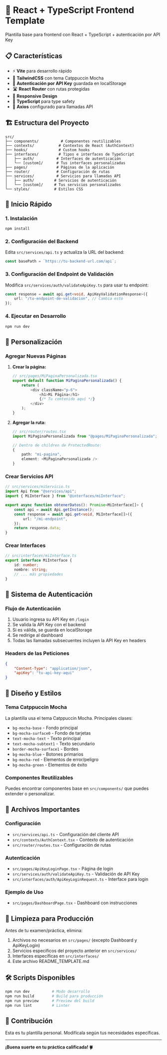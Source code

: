 # 🚀 React + TypeScript Frontend Template

Plantilla base para frontend con React + TypeScript + autenticación por API Key

## 📋 Características

- ⚡ **Vite** para desarrollo rápido
- 🎨 **TailwindCSS** con tema Catppuccin Mocha
- 🔐 **Autenticación por API Key** guardada en localStorage
- 🛣️ **React Router** con rutas protegidas
- 📱 **Responsive Design**
- 🎯 **TypeScript** para type safety
- 🔧 **Axios** configurado para llamadas API

## 🏗️ Estructura del Proyecto

```
src/
├── components/          # Componentes reutilizables
├── contexts/           # Contextos de React (AuthContext)
├── hooks/              # Custom hooks
├── interfaces/         # Tipos e interfaces de TypeScript
│   ├── auth/          # Interfaces de autenticación
│   └── [custom]/      # Tus interfaces personalizadas
├── pages/             # Páginas de la aplicación
├── router/            # Configuración de rutas
├── services/          # Servicios para llamadas API
│   ├── auth/         # Servicios de autenticación
│   └── [custom]/     # Tus servicios personalizados
└── styles/           # Estilos CSS
```

## 🚀 Inicio Rápido

### 1. Instalación

```bash
npm install
```

### 2. Configuración del Backend

Edita `src/services/api.ts` y actualiza la URL del backend:

```typescript
const basePath = `https://tu-backend-url.com/api`;
```

### 3. Configuración del Endpoint de Validación

Modifica `src/services/auth/validateApiKey.ts` para usar tu endpoint:

```typescript
const response = await api.get<void, ApiKeyValidationResponse>({
	url: "/tu-endpoint-de-validacion", // Cambia esto
});
```

### 4. Ejecutar en Desarrollo

```bash
npm run dev
```

## 🔧 Personalización

### Agregar Nuevas Páginas

1. **Crear la página:**

   ```typescript
   // src/pages/MiPaginaPersonalizada.tsx
   export default function MiPaginaPersonalizada() {
       return (
           <div className="p-6">
               <h1>Mi Página</h1>
               {/* Tu contenido aquí */}
           </div>
       );
   }
   ```

2. **Agregar la ruta:**

   ```typescript
   // src/router/routes.tsx
   import MiPaginaPersonalizada from "@pages/MiPaginaPersonalizada";

   // Dentro de children de ProtectedRoute:
   {
       path: "mi-pagina",
       element: <MiPaginaPersonalizada />
   }
   ```

### Crear Servicios API

```typescript
// src/services/miServicio.ts
import Api from "@services/api";
import { MiInterface } from "@interfaces/miInterface";

export async function obtenerDatos(): Promise<MiInterface[]> {
	const api = await Api.getInstance();
	const response = await api.get<void, MiInterface[]>({
		url: "/mi-endpoint",
	});
	return response.data;
}
```

### Crear Interfaces

```typescript
// src/interfaces/miInterface.ts
export interface MiInterface {
	id: number;
	nombre: string;
	// ... más propiedades
}
```

## 🔐 Sistema de Autenticación

### Flujo de Autenticación

1. Usuario ingresa su API Key en `/login`
2. Se valida la API Key con el backend
3. Si es válida, se guarda en localStorage
4. Se redirige al dashboard
5. Todas las llamadas subsecuentes incluyen la API Key en headers

### Headers de las Peticiones

```json
{
	"Content-Type": "application/json",
	"apiKey": "tu-api-key-aqui"
}
```

## 🎨 Diseño y Estilos

### Tema Catppuccin Mocha

La plantilla usa el tema Catppuccin Mocha. Principales clases:

- `bg-mocha-base` - Fondo principal
- `bg-mocha-surface0` - Fondo de tarjetas
- `text-mocha-text` - Texto principal
- `text-mocha-subtext1` - Texto secundario
- `border-mocha-surface1` - Bordes
- `bg-mocha-blue` - Botones primarios
- `bg-mocha-red` - Elementos de error/peligro
- `bg-mocha-green` - Elementos de éxito

### Componentes Reutilizables

Puedes encontrar componentes base en `src/components/` que puedes extender o personalizar.

## 📁 Archivos Importantes

### Configuración

- `src/services/api.ts` - Configuración del cliente API
- `src/contexts/AuthContext.tsx` - Contexto de autenticación
- `src/router/routes.tsx` - Configuración de rutas

### Autenticación

- `src/pages/ApiKeyLoginPage.tsx` - Página de login
- `src/services/auth/validateApiKey.ts` - Validación de API Key
- `src/interfaces/auth/ApiKeyLoginRequest.ts` - Interface para login

### Ejemplo de Uso

- `src/pages/DashboardPage.tsx` - Dashboard con instrucciones

## 🔄 Limpieza para Producción

Antes de tu examen/práctica, elimina:

1. Archivos no necesarios en `src/pages/` (excepto Dashboard y ApiKeyLogin)
2. Servicios específicos del proyecto anterior en `src/services/`
3. Interfaces específicas en `src/interfaces/`
4. Este archivo README_TEMPLATE.md

## 🛠️ Scripts Disponibles

```bash
npm run dev          # Modo desarrollo
npm run build        # Build para producción
npm run preview      # Preview del build
npm run lint         # Linter
```

## 🤝 Contribución

Esta es tu plantilla personal. Modifícala según tus necesidades específicas.

---

**¡Buena suerte en tu práctica calificada! 🍀**
